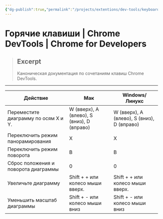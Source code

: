 ```yaml
---
{"dg-publish":true,"permalink":"/projects/extentions/dev-tools/keyboard-shortcuts/"}
---
```



# Горячие клавиши  |  Chrome DevTools  |  Chrome for Developers

> ## Excerpt
> Каноническая документация по сочетаниям клавиш Chrome DevTools.

---

| Действие | Мак | Windows/Линукс |
| --- | --- | --- |
| Переместите диаграмму по осям X и Y. | W (вверх), A (влево), S (вниз), D (вправо) | W (вверх), A (влево), S (вниз), D (вправо) |
| Переключить режим панорамирования | Х | Х |
| Переключить режим поворота | В | В |
| Сброс положения и поворота диаграммы | 0 | 0 |
| Увеличьте диаграмму | Shift + + или колесо мыши вверх. | Shift + + или колесо мыши вверх. |
| Уменьшить масштаб диаграммы | Shift + \- или колесо мыши вниз | Shift + \- или колесо мыши вниз | 